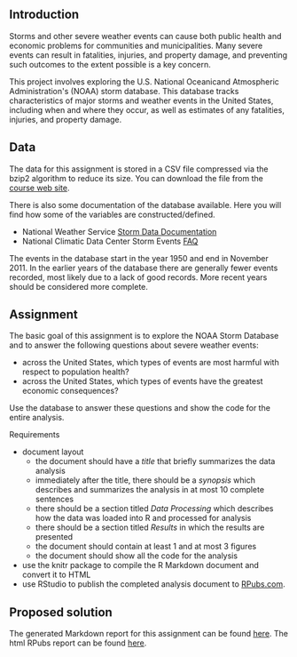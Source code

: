 ## Introduction

Storms and other severe weather events can cause both public health
and economic problems for communities and municipalities.
Many severe events can result in fatalities, injuries, and property damage,
and preventing such outcomes to the extent possible is a key concern.

This project involves exploring the U.S. National Oceanicand Atmospheric
Administration's (NOAA) storm database.
This database tracks characteristics of major storms and weather events
in the United States, including when and where they occur,
as well as estimates of any fatalities, injuries, and property damage.

## Data

The data for this assignment is stored in a CSV file
compressed via the bzip2 algorithm to reduce its size.
You can download the file from the [course web site](https://d396qusza40orc.cloudfront.net/repdata%2Fdata%2FStormData.csv.bz2).

There is also some documentation of the database available.
Here you will find how some of the variables are constructed/defined.
* National Weather Service [Storm Data Documentation](https://d396qusza40orc.cloudfront.net/repdata%2Fpeer2_doc%2Fpd01016005curr.pdf)
* National Climatic Data Center Storm Events [FAQ](https://d396qusza40orc.cloudfront.net/repdata%2Fpeer2_doc%2FNCDC%20Storm%20Events-FAQ%20Page.pdf)

The events in the database start in the year 1950 and end in November 2011.
In the earlier years of the database there are generally fewer events recorded,
most likely due to a lack of good records. More recent years should be considered more complete.

## Assignment

The basic goal of this assignment is to explore the NOAA Storm Database and to
answer the following questions about severe weather events:
* across the United States, which types of events are most harmful with respect to population health?
* across the United States, which types of events have the greatest economic consequences?

Use the database to answer these questions and show the code for the entire analysis.

Requirements
* document layout
  * the document should have a *title* that briefly summarizes the data analysis
  * immediately after the title, there should be a *synopsis* which describes and summarizes the analysis in at most 10 complete sentences
  * there should be a section titled *Data Processing* which describes how the data was loaded into R and processed for analysis
  * there should be a section titled *Results* in which the results are presented
  * the document should contain at least 1 and at most 3 figures
  * the document should show all the code for the analysis
* use the knitr package to compile the R Markdown document and convert it to HTML
* use RStudio to publish the completed analysis document to [RPubs.com](http://rpubs.com/).

## Proposed solution

The generated Markdown report for this assignment can be found [here](RR_second_assignment.md).
The html RPubs report can be found [here](http://rpubs.com/lorosanu/rr-assignment-2).
